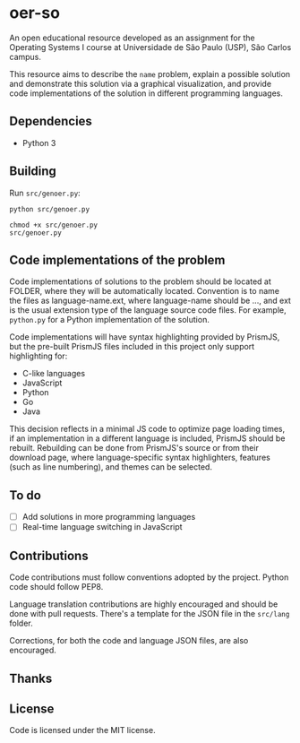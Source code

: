 # oer-so
An open educational resource developed as an assignment for the Operating
Systems I course at Universidade de São Paulo (USP), São Carlos campus.

This resource aims to describe the `name` problem, explain a possible solution
and demonstrate this solution via a graphical visualization, and provide code
implementations of the solution in different programming languages.

## Dependencies

* Python 3

## Building

Run `src/genoer.py`:

    python src/genoer.py

    chmod +x src/genoer.py
    src/genoer.py

## Code implementations of the problem

Code implementations of solutions to the problem should be located at FOLDER,
where they will be automatically located. Convention is to name the files as
language-name.ext, where language-name should be ..., and ext is the usual
extension type of the language source code files.
For example, `python.py` for a Python implementation of the solution.

Code implementations will have syntax highlighting provided by PrismJS, but
the pre-built PrismJS files included in this project only support highlighting
for:

* C-like languages
* JavaScript
* Python
* Go
* Java

This decision reflects in a minimal JS code to optimize page loading times,
if an implementation in a different language is included, PrismJS should be
rebuilt. Rebuilding can be done from PrismJS's source or from their download
page, where language-specific syntax highlighters, features (such as line
numbering), and themes can be selected.

## To do
* [ ] Add solutions in more programming languages
* [ ] Real-time language switching in JavaScript

## Contributions
Code contributions must follow conventions adopted by the project. Python code
should follow PEP8.

Language translation contributions are highly encouraged and should be done
with pull requests. There's a template for the JSON file in the `src/lang`
folder.

Corrections, for both the code and language JSON files, are also encouraged.

## Thanks

## License
Code is licensed under the MIT license.
